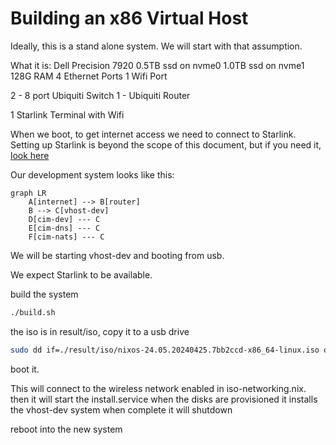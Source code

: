 # Building an x86 Virtual Host
Ideally, this is a stand alone system.
We will start with that assumption.

What it is:
  Dell Precision 7920
    0.5TB ssd on nvme0
    1.0TB ssd on nvme1
    128G RAM
    4 Ethernet Ports
    1 Wifi Port

  2 - 8 port Ubiquiti Switch
  1 - Ubiquiti Router

  1 Starlink Terminal with Wifi

When we boot, to get internet access we need to connect to Starlink.
Setting up Starlink is beyond the scope of this document, but if you need it, [look here](./starlink)

Our development system looks like this:

```mermaid
graph LR
    A[internet] --> B[router]
    B --> C[vhost-dev]
    D[cim-dev] --- C
    E[cim-dns] --- C
    F[cim-nats] --- C

```

We will be starting vhost-dev and booting from usb.

We expect Starlink to be available.

build the system
```bash
./build.sh
```

the iso is in result/iso, copy it to a usb drive
```bash
sudo dd if=./result/iso/nixos-24.05.20240425.7bb2ccd-x86_64-linux.iso of=/dev/sda bs=4M status=progress conv=fdatasync
```

boot it.

This will connect to the wireless network enabled in iso-networking.nix.
then it will start the install.service
when the disks are provisioned
it installs the vhost-dev system
when complete it will shutdown

reboot into the new system
